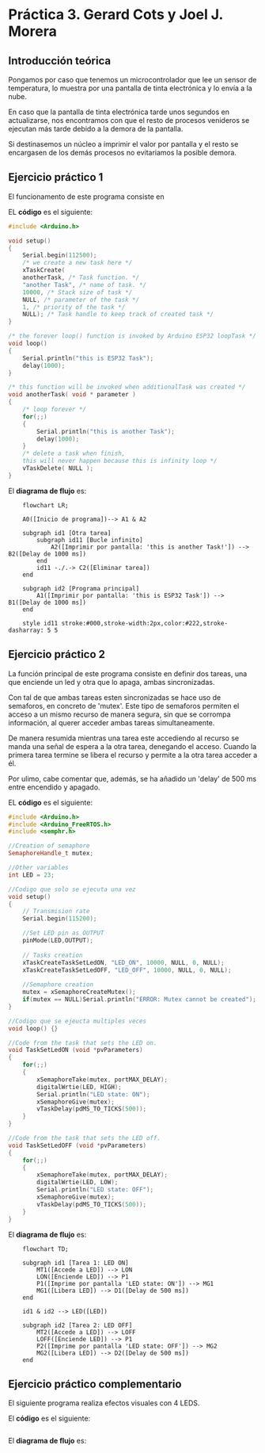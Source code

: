 # Práctica 3. Gerard Cots y Joel J. Morera

## Introducción teórica

Pongamos por caso que tenemos un microcontrolador que lee un sensor de temperatura, lo muestra por una pantalla de tinta electrónica y lo envía a la nube. 

En caso que la pantalla de tinta electrónica tarde unos segundos en actualizarse, nos encontramos con que el resto de procesos venideros se ejecutan más tarde
debido a la demora de la pantalla. 

Si destinasemos un núcleo a imprimir el valor por pantalla y el resto se encargasen de los demás procesos no evitariamos la 
posible demora.

## Ejercicio práctico 1 

El funcionamento de este programa consiste en

EL **código** es el siguiente:

```cpp
#include <Arduino.h>

void setup()
{
    Serial.begin(112500);
    /* we create a new task here */
    xTaskCreate(
    anotherTask, /* Task function. */
    "another Task", /* name of task. */
    10000, /* Stack size of task */
    NULL, /* parameter of the task */
    1, /* priority of the task */
    NULL); /* Task handle to keep track of created task */
}

/* the forever loop() function is invoked by Arduino ESP32 loopTask */
void loop()
{
    Serial.println("this is ESP32 Task");
    delay(1000);
}

/* this function will be invoked when additionalTask was created */
void anotherTask( void * parameter )
{
    /* loop forever */
    for(;;)
    {
        Serial.println("this is another Task");
        delay(1000);
    }
    /* delete a task when finish,
    this will never happen because this is infinity loop */
    vTaskDelete( NULL );
}
```

El **diagrama de flujo** es:

```mermaid
    flowchart LR;

    A0([Inicio de programa])--> A1 & A2
    
    subgraph id1 [Otra tarea]
        subgraph id11 [Bucle infinito]
            A2([Imprimir por pantalla: 'this is another Task!']) --> B2([Delay de 1000 ms]) 
        end
        id11 -./.-> C2([Eliminar tarea])
    end
    
    subgraph id2 [Programa principal]
        A1([Imprimir por pantalla: 'this is ESP32 Task']) --> B1([Delay de 1000 ms])
    end

    style id11 stroke:#000,stroke-width:2px,color:#222,stroke-dasharray: 5 5
```

## Ejercicio práctico 2

La función principal de este programa consiste en definir dos tareas, una que enciende un led y otra que lo apaga, ambas sincronizadas.

Con tal de que ambas tareas esten sincronizadas se hace uso de semaforos, en concreto de 'mutex'. Este tipo de semaforos permiten el acceso a un mismo recurso de manera segura, sin que se corrompa información, al querer acceder ambas tareas simultaneamente.

De manera resumida mientras una tarea este accediendo al recurso se manda una señal de espera a la otra tarea, denegando el acceso. Cuando la primera tarea termine se libera el recurso y permite a la otra tarea acceder a él. 

Por ulimo, cabe comentar que, además, se ha añadido un 'delay' de 500 ms entre encendido y apagado.

EL **código** es el siguiente:

```cpp
#include <Arduino.h>
#include <Arduino_FreeRTOS.h>
#include <semphr.h>

//Creation of semaphore
SemaphoreHandle_t mutex;

//Other variables
int LED = 23;

//Codigo que solo se ejecuta una vez
void setup()
{
	// Transmision rate
	Serial.begin(115200);

	//Set LED pin as OUTPUT
	pinMode(LED,OUTPUT);
	
	// Tasks creation
	xTaskCreateTaskSetLedON, "LED_ON", 10000, NULL, 0, NULL);
	xTaskCreateTaskSetLedOFF, "LED_OFF", 10000, NULL, 0, NULL);
	
	//Semaphore creation
	mutex = xSemaphoreCreateMutex();
	if(mutex == NULL)Serial.println("ERROR: Mutex cannot be created");
}

//Codigo que se ejeucta multiples veces
void loop() {}

//Code from the task that sets the LED on.
void TaskSetLedON (void *pvParameters)
{
	for(;;)
	{	
		xSemaphoreTake(mutex, portMAX_DELAY);
		digitalWrtie(LED, HIGH);
		Serial.println("LED state: ON");	
		xSemaphoreGive(mutex);
		vTaskDelay(pdMS_TO_TICKS(500));
	}
}

//Code from the task that sets the LED off.
void TaskSetLedOFF (void *pvParameters)
{
	for(;;)
	{		
		xSemaphoreTake(mutex, portMAX_DELAY);	
		digitalWrtie(LED, LOW);
		Serial.println("LED state: OFF");
		xSemaphoreGive(mutex);	
		vTaskDelay(pdMS_TO_TICKS(500));
	}
}
```

El **diagrama de flujo** es:

```mermaid
    flowchart TD;

    subgraph id1 [Tarea 1: LED ON]
        MT1([Accede a LED]) --> LON
        LON([Enciende LED]) --> P1
        P1([Imprime por pantalla 'LED state: ON']) --> MG1
        MG1([Libera LED]) --> D1([Delay de 500 ms])
    end
    
    id1 & id2 --> LED([LED])

    subgraph id2 [Tarea 2: LED OFF]
        MT2([Accede a LED]) --> LOFF
        LOFF([Enciende LED]) --> P1
        P2([Imprime por pantalla 'LED state: OFF']) --> MG2
        MG2([Libera LED]) --> D2([Delay de 500 ms])
    end
```
## Ejercicio práctico complementario

El siguiente programa realiza efectos visuales con 4 LEDS.

El **código** es el siguiente:
```cpp

```

El **diagrama de flujo** es: